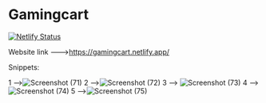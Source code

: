 # Gamingcart
[![Netlify Status](https://api.netlify.com/api/v1/badges/c686826b-4bec-4dc5-9177-7d415349c2df/deploy-status)](https://app.netlify.com/sites/gamingcart/deploys)


Website link --->https://gamingcart.netlify.app/



Snippets:


1 -->![Screenshot (71)](https://user-images.githubusercontent.com/61398091/124163140-e83dc080-dabc-11eb-9684-ca374bde2eab.png)
2 -->![Screenshot (72)](https://user-images.githubusercontent.com/61398091/124163269-0e636080-dabd-11eb-9ee6-3d8362f04765.png)
3 --> ![Screenshot (73)](https://user-images.githubusercontent.com/61398091/124163347-26d37b00-dabd-11eb-9850-8e7aa480df38.png)
4 -->![Screenshot (74)](https://user-images.githubusercontent.com/61398091/124163423-38b51e00-dabd-11eb-8015-62c593af5b80.png)
5 -->![Screenshot (75)](https://user-images.githubusercontent.com/61398091/124163487-42d71c80-dabd-11eb-9770-588ba1b805c3.png)

